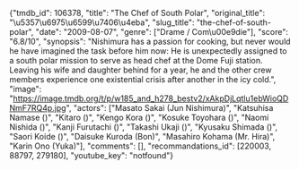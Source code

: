 {"tmdb_id": 106378, "title": "The Chef of South Polar", "original_title": "\u5357\u6975\u6599\u7406\u4eba", "slug_title": "the-chef-of-south-polar", "date": "2009-08-07", "genre": ["Drame / Com\u00e9die"], "score": "6.8/10", "synopsis": "Nishimura has a passion for cooking, but never would he have imagined the task before him now: He is unexpectedly assigned to a south polar mission to serve as head chef at the Dome Fuji station. Leaving his wife and daughter behind for a year, he and the other crew members experience one existential crisis after another in the icy cold.", "image": "https://image.tmdb.org/t/p/w185_and_h278_bestv2/xAkpDjLqtlu1ebWioQDNmF7RQ4p.jpg", "actors": ["Masato Sakai (Jun Nishimura)", "Katsuhisa Namase ()", "Kitaro ()", "Kengo Kora ()", "Kosuke Toyohara ()", "Naomi Nishida ()", "Kanji Furutachi ()", "Takashi Ukaji ()", "Kyusaku Shimada ()", "Saori Koide ()", "Daisuke Kuroda (Bon)", "Masahiro Kohama (Mr. Hira)", "Karin Ono (Yuka)"], "comments": [], "recommandations_id": [220003, 88797, 279180], "youtube_key": "notfound"}